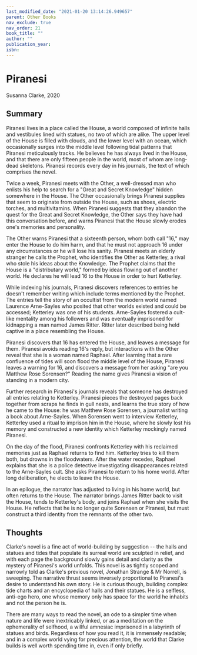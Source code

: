 ```yaml
---
last_modified_date: "2021-01-20 13:14:26.949657"
parent: Other Books
nav_exclude: true
nav_order: 21
book_title: ""
author: ""
publication_year:
isbn:
---
```


# Piranesi
Susanna Clarke, 2020

## Summary
Piranesi lives in a place called the House, a world composed of infinite halls and vestibules lined with statues, no two of which are alike. The upper level of the House is filled with clouds, and the lower level with an ocean, which occasionally surges into the middle level following tidal patterns that Piranesi meticulously tracks. He believes he has always lived in the House, and that there are only fifteen people in the world, most of whom are long-dead skeletons. Piranesi records every day in his journals, the text of which comprises the novel.

Twice a week, Piranesi meets with the Other, a well-dressed man who enlists his help to search for a "Great and Secret Knowledge" hidden somewhere in the House. The Other occasionally brings Piranesi supplies that seem to originate from outside the House, such as shoes, electric torches, and multivitamins. When Piranesi suggests that they abandon the quest for the Great and Secret Knowledge, the Other says they have had this conversation before, and warns Piranesi that the House slowly erodes one's memories and personality.

The Other warns Piranesi that a sixteenth person, whom both call "16," may enter the House to do him harm, and that he must not approach 16 under any circumstances or he will lose his sanity. Piranesi meets an elderly stranger he calls the Prophet, who identifies the Other as Ketterley, a rival who stole his ideas about the Knowledge. The Prophet claims that the House is a "distributary world," formed by ideas flowing out of another world. He declares he will lead 16 to the House in order to hurt Ketterley.

While indexing his journals, Piranesi discovers references to entries he doesn't remember writing which include terms mentioned by the Prophet. The entries tell the story of an occultist from the modern world named Laurence Arne-Sayles who posited that other worlds existed and could be accessed; Ketterley was one of his students. Arne-Sayles fostered a cult-like mentality among his followers and was eventually imprisoned for kidnapping a man named James Ritter. Ritter later described being held captive in a place resembling the House.

Piranesi discovers that 16 has entered the House, and leaves a message for them. Piranesi avoids reading 16's reply, but interactions with the Other reveal that she is a woman named Raphael. After learning that a rare confluence of tides will soon flood the middle level of the House, Piranesi leaves a warning for 16, and discovers a message from her asking "are you Matthew Rose Sorensen?" Reading the name gives Piranesi a vision of standing in a modern city.

Further research in Piranesi's journals reveals that someone has destroyed all entries relating to Ketterley. Piranesi pieces the destroyed pages back together from scraps he finds in gull nests, and learns the true story of how he came to the House: he was Matthew Rose Sorensen, a journalist writing a book about Arne-Sayles. When Sorensen went to interview Ketterley, Ketterley used a ritual to imprison him in the House, where he slowly lost his memory and constructed a new identity which Ketterley mockingly named Piranesi.

On the day of the flood, Piranesi confronts Ketterley with his reclaimed memories just as Raphael returns to find him. Ketterley tries to kill them both, but drowns in the floodwaters. After the water recedes, Raphael explains that she is a police detective investigating disappearances related to the Arne-Sayles cult. She asks Piranesi to return to his home world. After long deliberation, he elects to leave the House.

In an epilogue, the narrator has adjusted to living in his home world, but often returns to the House. The narrator brings James Ritter back to visit the House, tends to Ketterley's body, and joins Raphael when she visits the House. He reflects that he is no longer quite Sorensen or Piranesi, but must construct a third identity from the remnants of the other two.

## Thoughts
Clarke's novel is a fine act of world-building by suggestion -- the halls and statues and tides that populate its surreal world are sculpted in relief, and with each page the background slowly gains detail and clarity as the mystery of Piranesi's world unfolds. This novel is as tightly scoped and narrowly told as Clarke's previous novel, Jonathan Strange & Mr Norrell, is sweeping. The narrative thrust seems inversely proportional to Piranesi's desire to understand his own story. He is curious though, building complex tide charts and an encyclopedia of halls and their statues. He is a selfless, anti-ego hero, one whose memory only has space for the world he inhabits and not the person he is.

There are many ways to read the novel, an ode to a simpler time when nature and life were inextricably linked, or as a meditation on the ephemerality of selfhood, a willful amnesiac imprisoned in a labyrinth of statues and birds. Regardless of how you read it, it is immensely readable; and in a complex world vying for precious attention, the world that Clarke builds is well worth spending time in, even if only briefly.
